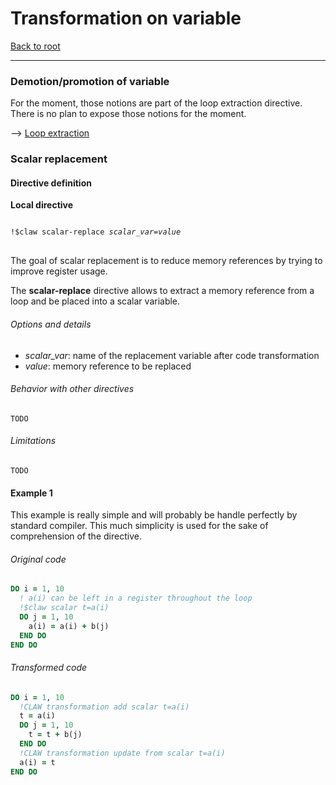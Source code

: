 # Transformation on variable
<!--- TODO all reflexion and definition --->
[Back to root](https://github.com/C2SM-RCM/claw-language-definition)

---

### Demotion/promotion of variable

For the moment, those notions are part of the loop extraction directive. There
is no plan to expose those notions for the moment.

--> [Loop extraction](https://github.com/C2SM-RCM/claw-language-definition/blob/master/definition/loop-transform.md#loop-extraction)

<!---
TODO maybe remove all of this if we do not see the point to have this directive

Notion moved to the loop-extract directive. If we see advantage to have this
notion as a standalone, we can bring this back.


### Demotion
#### Directive definition
TODO think again this problematic the directive should include a notion of
loop-extraction/creation with an iteration range
include a notion of loop-fusion in it. The resulting loop-extraction/creation
can be then merge with loops on the same level

**Local directive**
```fortran
!$claw demote(variable_list) dim(dimension_from,dimension_to)
```

#### Example 1
###### Original code
```fortran
SUBROUTINE xyz(value1, value2)
  REAL, INTENT (IN) :: value2(x:y), value2(x:y)

  DO i = 0, iend
    ! some computation with value1(i) here
  END DO
END SUBROUTINE xyz

!$claw demote(value1, value2) (1d, 0d)
CALL xyz(value1, value2)
```

###### Transformed code
```fortran
!CLAW transformation (demotion of variable (value1, value2) (1d,0d))
SUBROUTINE xyz_claw(value1_claw, value2_claw)
  REAL, INTENT (IN) :: value1_claw, value2_claw
  ! some computation with value here
END SUBROUTINE

!CLAW transformation (demotion of variable (value1, value2) (1d,0d))
DO i = 0, iend
  CALL xyz_claw(value1_claw(i), value2_claw(i))
END DO
```
--->

### Scalar replacement
#### Directive definition
**Local directive**
<pre>
<code>
!$claw scalar-replace <i>scalar_var</i>=<i>value</i>
</code>
</pre>

The goal of scalar replacement is to reduce memory references by trying to
improve register usage.

The **scalar-replace** directive allows to extract a memory reference from a
loop and be placed into a scalar variable.

###### Options and details
* *scalar_var*: name of the replacement variable after code transformation
* *value*: memory reference to be replaced

###### Behavior with other directives
<!--- TODO --->
```
TODO
```

###### Limitations
<!--- TODO --->
```
TODO
```

#### Example 1
This example is really simple and will probably be handle perfectly by standard
compiler. This much simplicity is used for the sake of comprehension of the
directive.
###### Original code
```fortran
DO i = 1, 10
  ! a(i) can be left in a register throughout the loop
  !$claw scalar t=a(i)
  DO j = 1, 10
    a(i) = a(i) + b(j)
  END DO
END DO
```

###### Transformed code
```fortran
DO i = 1, 10
  !CLAW transformation add scalar t=a(i)
  t = a(i)
  DO j = 1, 10
    t = t + b(j)
  END DO
  !CLAW transformation update from scalar t=a(i)
  a(i) = t
END DO
```
